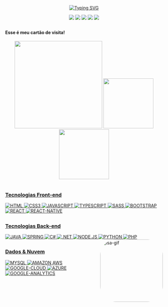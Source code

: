 <div align="center">
<a href="https://git.io/typing-svg"><img src="https://readme-typing-svg.herokuapp.com?font=Fira+Code&weight=500&size=42&pause=2000&color=F7AF1D&center=verdadeiro&vCenter=falso&width=800&height=80&lines=Ol%C3%A1!+Bem-vindo(a)+ao+meu+perfil!" alt="Typing SVG" /></a>
  
<a href="https://www.linkedin.com/in/isabella-rosseto-748175245/"><img src="https://img.icons8.com/ios/50/FAB005/linkedin.png" target="_blank"></a>
<a href="https://instagram.com/Isavisieto"> <img src="https://img.icons8.com/ios/50/FAB005/instagram.png" target="_blank"></a>
<a href="mailto:isabellavs.rosseto@gmail.com"><img src="https://img.icons8.com/ios/50/FAB005/gmail--v1.png" target="_blank"></a>
<a href="https://t.me/IsabellaRosseto"><img src="https://img.icons8.com/ios-glyphs/50/FAB005/telegram-app.png" target="_blank"></a>
<a href="https://discord.com/channels/@me/914666866029502476"> <img src="https://img.icons8.com/ios/50/FAB005/discord-logo--v1.png" target="_blank"></a>
  
  </div>
  
##
  
<h4> Esse é meu cartão de visita! </h4>

<div align="center">
  
  <img src= "https://user-images.githubusercontent.com/92994715/204154658-6bff992c-b733-43e0-a464-763a73bf8dbe.png" height = "280em"/>

  <a href="https://github.com/IsaRosseto">
  <img height="160em" src="https://github-readme-stats.vercel.app/api?username=IsaRosseto&show_icons=true&theme=vision-friendly-dark&include_all_commits=true&count_private=true"/>
  <img height="160em" src="https://github-readme-stats.vercel.app/api/top-langs/?username=IsaRosseto&layout=compact&langs_count=7&theme=vision-friendly-dark"/>
</div>
  
<div style="display: inline_block"><br>
  
  <h3> Tecnologias Front-end </h3>
  <img alt="HTML" src="https://img.shields.io/badge/HTML5-E34F26?style=for-the-badge&logo=html5&logoColor=white">
  <img alt="CSS3" src="https://img.shields.io/badge/CSS3-1572B6?style=for-the-badge&logo=css3&logoColor=white">
  <img alt="JAVASCRIPT" src="https://img.shields.io/badge/JavaScript-F7DF1E?style=for-the-badge&logo=javascript&logoColor=black">
  <img alt="TYPESCRIPT" src="https://img.shields.io/badge/TypeScript-007ACC?style=for-the-badge&logo=typescript&logoColor=white">
  <img alt="SASS" src="https://img.shields.io/badge/Sass-CC6699?style=for-the-badge&logo=sass&logoColor=white">
  <img alt="BOOTSTRAP" src="https://img.shields.io/badge/Bootstrap-563D7C?style=for-the-badge&logo=bootstrap&logoColor=white">
  <img alt="REACT" src="https://img.shields.io/badge/React-20232A?style=for-the-badge&logo=react&logoColor=61DAFB">
  <img alt="REACT-NATIVE" src="https://img.shields.io/badge/React_Native-20232A?style=for-the-badge&logo=react&logoColor=61DAFB">
  
 
  
  ##
  
  <h3> Tecnologias Back-end </h3>
  <img alt="JAVA" src="https://img.shields.io/badge/Java-ED8B00?style=for-the-badge&logo=java&logoColor=white">
  <img alt="SPRING" src="https://img.shields.io/badge/Spring-6DB33F?style=for-the-badge&logo=spring&logoColor=white">
  <img alt="C#" src="https://img.shields.io/badge/C%23-239120?style=for-the-badge&logo=c-sharp&logoColor=white">
  <img alt=".NET" src="https://img.shields.io/badge/.NET-5C2D91?style=for-the-badge&logo=.net&logoColor=white">
  <img alt="NODE.JS" src="https://img.shields.io/badge/Node.js-43853D?style=for-the-badge&logo=node.js&logoColor=white">
  <img alt="PYTHON" src="https://img.shields.io/badge/Python-14354C?style=for-the-badge&logo=python&logoColor=white">
  <img alt="PHP" src="https://img.shields.io/badge/PHP-777BB4?style=for-the-badge&logo=php&logoColor=white">
  
  <img align="right" alt="Isa-gif" height="200" style="border-radius:50px;" src="https://sdk.bitmoji.com/render/panel/10222622-100026757841_2-s5-v1.png?transparent=1&palette=1&scale=2">
  
  ##
  
  <h3> Dados & Nuvem </h3>
  <img alt="MYSQL" src="https://img.shields.io/badge/MySQL-00000F?style=for-the-badge&logo=mysql&logoColor=white">
  <img alt="AMAZON AWS" src="https://img.shields.io/badge/Amazon_AWS-FF9900?style=for-the-badge&logo=amazonaws&logoColor=white">
  <img alt="GOOGLE-CLOUD" src="https://img.shields.io/badge/Google_Cloud-4285F4?style=for-the-badge&logo=google-cloud&logoColor=white">
  <img alt="AZURE" src="https://img.shields.io/badge/Microsoft_Azure-0089D6?style=for-the-badge&logo=microsoft-azure&logoColor=white">
  <img alt="GOOGLE-ANALYTICS" src="https://img.shields.io/badge/Google%20Analytics-E37400?style=for-the-badge&logo=google%20analytics&logoColor=white">
  


</div>
  
 
